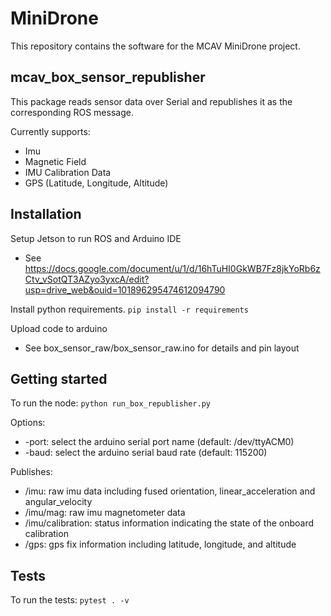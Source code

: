 # MiniDrone 

This repository contains the software for the MCAV MiniDrone project.

## mcav_box_sensor_republisher
This package reads sensor data over Serial and republishes it as the corresponding ROS message.

Currently supports:
- Imu
- Magnetic Field
- IMU Calibration Data
- GPS (Latitude, Longitude, Altitude)

## Installation

Setup Jetson to run ROS and Arduino IDE
- See https://docs.google.com/document/u/1/d/16hTuHI0GkWB7Fz8jkYoRb6zCtv_vSotQT3AZyo3yxcA/edit?usp=drive_web&ouid=101896295474612094790

Install python requirements.
`pip install -r requirements`

Upload code to arduino
- See box_sensor_raw/box_sensor_raw.ino for details and pin layout

## Getting started

To run the node:
` python run_box_republisher.py `

Options:
- -port: select the arduino serial port name (default: /dev/ttyACM0)
- -baud: select the arduino serial baud rate (default: 115200)

Publishes:
- /imu: raw imu data including fused orientation, linear_acceleration and angular_velocity
- /imu/mag: raw imu magnetometer data
- /imu/calibration: status information indicating the state of the onboard calibration
- /gps: gps fix information including latitude, longitude, and altitude


## Tests

To run the tests:
` pytest . -v `